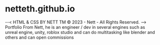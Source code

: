 # netteth.github.io
--< HTML & CSS BY NETT TM © 2023 - Nett - All Rights Reserved. --> Portfolio From Nett, he is an engineer / dev in several engines such as unreal engine, unity, roblox studio and can do multitasking like blender and others and can open commissions
